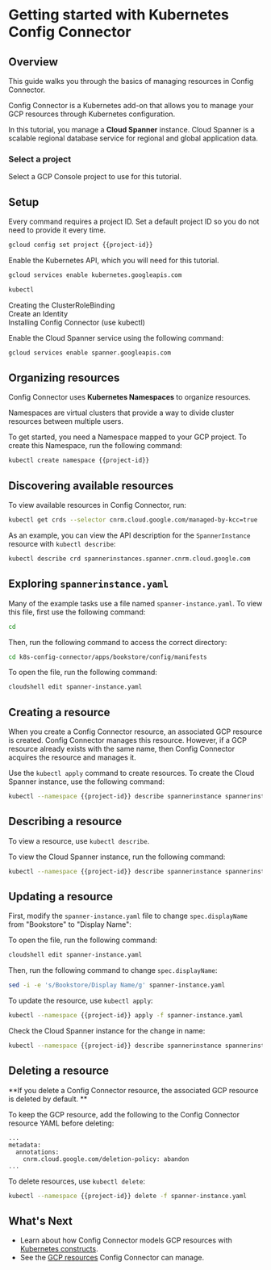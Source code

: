 # Getting started with Kubernetes Config Connector

## Overview

This guide walks you through the basics of managing resources in Config Connector. 

Config Connector is a Kubernetes add-on that allows you to manage your GCP resources through Kubernetes configuration. 

In this tutorial, you manage a **Cloud Spanner** instance. Cloud Spanner is a scalable regional database service for regional and global application data. 

### Select a project

Select a GCP Console project to use for this tutorial.

<walkthrough-project-setup></walkthrough-project-setup>

## Setup

Every command requires a project ID. Set a default project ID so you do not need to provide it every time. 

```sh  
gcloud config set project {{project-id}}  
```

Enable the Kubernetes API, which you will need for this tutorial.

```sh  
gcloud services enable kubernetes.googleapis.com  
```

```sh  
kubectl  
```

Creating the ClusterRoleBinding  
Create an Identity  
Installing Config Connector (use kubectl)

Enable the Cloud Spanner service using the following command:

```sh  
gcloud services enable spanner.googleapis.com  
```

## Organizing resources

Config Connector uses **Kubernetes Namespaces** to organize resources. 

Namespaces are virtual clusters that provide a way to divide cluster resources between multiple users.

To get started, you need a Namespace mapped to your GCP project. To create this Namespace, run the following command:

```sh  
kubectl create namespace {{project-id}}  
```

## Discovering available resources

To view available resources in Config Connector, run:

```sh  
kubectl get crds --selector cnrm.cloud.google.com/managed-by-kcc=true  
```

As an example, you can view the API description for the `SpannerInstance` resource with `kubectl describe`:

```sh  
kubectl describe crd spannerinstances.spanner.cnrm.cloud.google.com  
```

## Exploring `spannerinstance.yaml`

Many of the example tasks use a file named `spanner-instance.yaml`. To view this file, first use the following command:

```sh  
cd  
```

Then, run the following command to access the correct directory:

```sh  
cd k8s-config-connector/apps/bookstore/config/manifests  
```

To open the file, run the following command:  
```sh  
cloudshell edit spanner-instance.yaml  
```

## Creating a resource

When you create a Config Connector resource, an associated GCP resource is created. Config Connector manages this resource. However, if a GCP resource already exists with the same name, then Config Connector acquires the resource and manages it.

Use the `kubectl apply` command to create resources. To create the Cloud Spanner instance, use the following command:

```sh  
kubectl --namespace {{project-id}} describe spannerinstance spannerinstance-sample  
```

## Describing a resource

To view a resource, use `kubectl describe`.

To view the Cloud Spanner instance, run the following command:

```sh  
kubectl --namespace {{project-id}} describe spannerinstance spannerinstance-sample  
```

## Updating a resource

First, modify the `spanner-instance.yaml` file to change `spec.displayName` from "Bookstore" to "Display Name":

To open the file, run the following command:  
```sh  
cloudshell edit spanner-instance.yaml  
```

Then, run the following command to change `spec.displayName`: 

```sh  
sed -i -e 's/Bookstore/Display Name/g' spanner-instance.yaml  
```

To update the resource, use `kubectl apply`:

```sh  
kubectl --namespace {{project-id}} apply -f spanner-instance.yaml  
```

Check the Cloud Spanner instance for the change in name:

```sh  
kubectl --namespace {{project-id}} describe spannerinstance spannerinstance-sample  
```

## Deleting a resource

**If you delete a Config Connector resource, the associated GCP resource is deleted by default. **

To keep the GCP resource, add the following to the Config Connector resource YAML before deleting:

```  
...  
metadata:  
  annotations:  
    cnrm.cloud.google.com/deletion-policy: abandon  
...  
```

To delete resources, use `kubectl delete`:

```sh  
kubectl --namespace {{project-id}} delete -f spanner-instance.yaml  
```

## What's Next

+   Learn about how Config Connector models GCP resources with [Kubernetes constructs](https://cloud.google.com/config-connector/docs/concepts/resources).
+   See the [GCP resources](https://cloud.google.com/config-connector/docs/reference/resources) Config Connector can manage.
